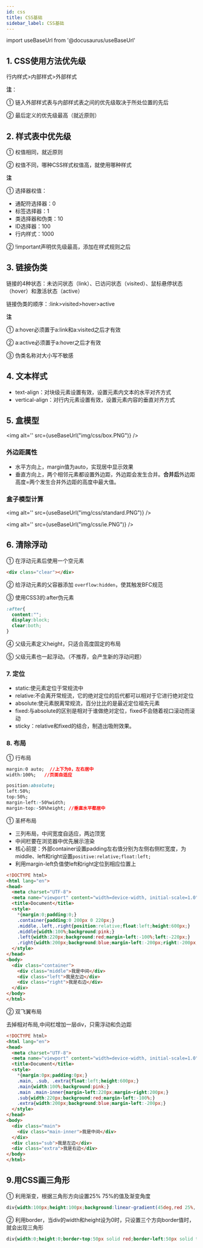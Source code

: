 ```yaml
---
id: css
title: CSS基础
sidebar_label: CSS基础
---
```

import useBaseUrl from '@docusaurus/useBaseUrl'

## 1. CSS使用方法优先级

行内样式>内部样式>外部样式

**注**：

① 链入外部样式表与内部样式表之间的优先级取决于所处位置的先后

② 最后定义的优先级最高（就近原则）

## 2. 样式表中优先级
① 权值相同，就近原则

② 权值不同，哪种CSS样式权值高，就使用哪种样式

**注**

① 选择器权值：
- 通配符选择器：0
- 标签选择器：1
- 类选择器和伪类：10
- ID选择器：100
- 行内样式：1000

② !important声明优先级最高，添加在样式规则之后

## 3. 链接伪类
链接的4种状态：未访问状态（link）、已访问状态（visited）、鼠标悬停状态（hover）和激活状态（active）

链接伪类的顺序：:link>visited>hover>active

**注**

① a:hover必须置于a:link和a:visited之后才有效

② a:active必须置于a:hover之后才有效

③ 伪类名称对大小写不敏感

## 4. 文本样式
- text-align：对块级元素设置有效，设置元素内文本的水平对齐方式
- vertical-align：对行内元素设置有效，设置元素内容的垂直对齐方式

## 5. 盒模型
<img alt='' src={useBaseUrl("img/css/box.PNG")} />

### 外边距属性
- 水平方向上，margin值为auto，实现居中显示效果
- 垂直方向上，两个相邻元素都设置外边距，外边距会发生合并。**合并后**外边距高度=两个发生合并外边距的高度中最大值。

### 盒子模型计算
<img alt='' src={useBaseUrl("img/css/standard.PNG")} />

<img alt='' src={useBaseUrl("img/css/ie.PNG")} />

## 6. 清除浮动
① 在浮动元素后使用一个空元素
```html
<div class="clear"></div>
```
② 给浮动元素的父容器添加 ```overflow:hidden```，使其触发BFC规范

③ 使用CSS3的:after伪元素

```css
:after{
  content:"";
  display:block;
  clear:both;
}
```
④ 父级元素定义height，只适合高度固定的布局

⑤ 父级元素也一起浮动。（不推荐，会产生新的浮动问题）

### 7. 定位
- static:使元素定位于常规流中
- relative:不会离开常规流，它的绝对定位的后代都可以相对于它进行绝对定位
- absolute:使元素脱离常规流，百分比比的是最近定位祖先元素
- fixed:与absolute的区别是相对于谁做绝对定位，fixed不会随着视口滚动而滚动
- sticky：relative和fixed的结合，制造出吸附效果。

### 8. 布局

① 行布局
```css
margin:0 auto;  //上下为0，左右居中
width:100%;   //页面自适应
```

```css
position:absolute;
left:50%;
top:50%;
margin-left:-50%width;
margin-top:-50%height; //垂直水平都居中

```

① 圣杯布局
- 三列布局，中间宽度自适应，两边顶宽
- 中间栏要在浏览器中优先展示渲染
- 核心前提：外部container设置padding左右值分别为左侧右侧栏宽度，为middle、left和right设置```positive:relative;float:left;```
- 利用margin-left负值使left和right定位到相应位置上
```html
<!DOCTYPE html>
<html lang="en">
<head>
  <meta charset="UTF-8">
  <meta name="viewport" content="width=device-width, initial-scale=1.0">
  <title>Document</title>
  <style>
    *{margin:0;padding:0;}
    .container{padding:0 200px 0 220px;}
    .middle,.left,.right{position:relative;float:left;height:600px;}
    .middle{width:100%;background:pink;}
    .left{width:220px;background:red;margin-left:-100%;left:-220px;}
    .right{width:200px;background:blue;margin-left:-200px;right:-200px;}
  </style>
</head>
<body>
  <div class="container">
    <div class="middle">我是中间</div>
    <div class="left">我是左边</div>
    <div class="right">我是右边</div>
  </div>
</body>
</html>
```

② 双飞翼布局

去掉相对布局,中间栏增加一层div，只需浮动和负边距
```html
<!DOCTYPE html>
<html lang="en">
<head>
  <meta charset="UTF-8">
  <meta name="viewport" content="width=device-width, initial-scale=1.0">
  <title>Document</title>
  <style>
    *{margin:0px;padding:0px;}
    .main, .sub, .extra{float:left;height:600px;}
    .main{width:100%;background:pink;}
    .main .main-inner{margin-left:220px;margin-right:200px;}
    .sub{width:220px;background:red;margin-left:-100%;}  
    .extra{width:200px;background:blue;margin-left:-200px;}
  </style>
</head>
<body>
  <div class="main">
    <div class="main-inner">我是中间</div>
  </div>
  <div class="sub">我是左边</div>
  <div class="extra">我是右边</div>
</body>
</html>
```

## 9.用CSS画三角形
① 利用渐变，根据三角形方向设置25% 75%的值及渐变角度
```css
div{width:100px;height:100px;background:linear-gradient(45deg,red 25%, transparent 25%);}
```
② 利用border，当div的width和height设为0时，只设置三个方向border值时，就会出现三角形
```css
div{width:0;height:0;border-top:50px solid red;border-left:50px solid transparent;border-right:50px solid transparent;}
```